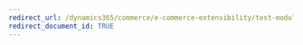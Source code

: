 ```yaml
---
redirect_url: /dynamics365/commerce/e-commerce-extensibility/test-module
redirect_document_id: TRUE 
--- 
```

